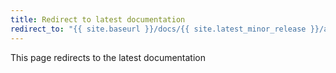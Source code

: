```yaml
---
title: Redirect to latest documentation
redirect_to: "{{ site.baseurl }}/docs/{{ site.latest_minor_release }}/administration/tracing"
---
```


This page redirects to the latest documentation
